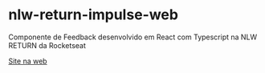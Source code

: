 # nlw-return-impulse-web
Componente de Feedback desenvolvido em React com Typescript na NLW RETURN  da Rocketseat

<a href="https://nlw-returne-impulse-web.vercel.app/" target="_blank"> Site na web</a>





